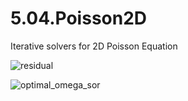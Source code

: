 # 5.04.Poisson2D
Iterative solvers for 2D Poisson Equation

![residual](https://cloud.githubusercontent.com/assets/15114859/10853962/0394abf4-7f07-11e5-998b-e371b142a962.png)

![optimal_omega_sor](https://cloud.githubusercontent.com/assets/15114859/10853970/08815554-7f07-11e5-8762-3dd95e982799.png)
